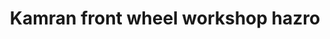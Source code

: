 ---
title: "Kamran front wheel workshop hazro"
url: /hazro/kamran-front-wheel-workshop-hazro/
shop: Autowerkstatt
---
